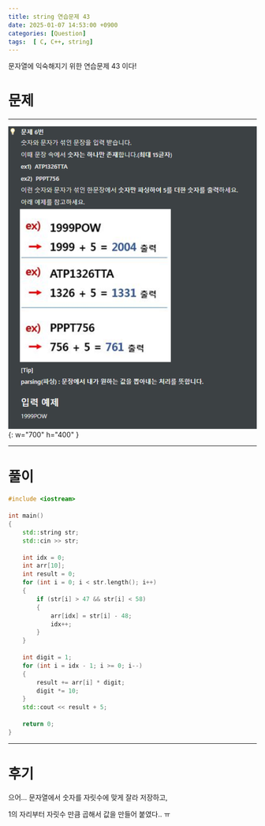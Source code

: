 ```yaml
---
title: string 연습문제 43
date: 2025-01-07 14:53:00 +0900
categories: [Question]  
tags:  [ C, C++, string]
---
```


문자열에 익숙해지기 위한 연습문제 43 이다!

# 문제   
---------------------------------------
![Desktop View](/assets/img/string35.png){: w="700" h="400" }

---------------------------------------

# 풀이

```c++
#include <iostream>

int main()
{
    std::string str;
    std::cin >> str;
    
    int idx = 0;
    int arr[10];
    int result = 0;
    for (int i = 0; i < str.length(); i++)
    {
        if (str[i] > 47 && str[i] < 58)
        {
            arr[idx] = str[i] - 48;
            idx++;
        }
    }
    
    int digit = 1;
    for (int i = idx - 1; i >= 0; i--)
    {
        result += arr[i] * digit;
        digit *= 10;
    }
    std::cout << result + 5;
    
    return 0;
}
```
---------------------------------------

# 후기

으어... 문자열에서 숫자를 자릿수에 맞게 잘라 저장하고,

1의 자리부터 자릿수 만큼 곱해서 값을 만들어 붙였다.. ㅠ
